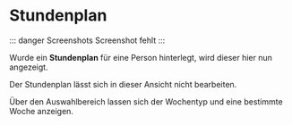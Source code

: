 # Stundenplan 

::: danger Screenshots
Screenshot fehlt
:::

Wurde ein **Stundenplan** für eine Person hinterlegt, wird dieser hier nun angezeigt.

Der Stundenplan lässt sich in dieser Ansicht nicht bearbeiten.

Über den Auswahlbereich lassen sich der Wochentyp und eine bestimmte Woche anzeigen.